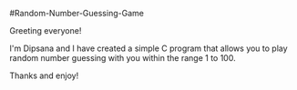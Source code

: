 #Random-Number-Guessing-Game

Greeting everyone!

I'm Dipsana and I have created a simple C program that allows you to play random number guessing with you within the range 1 to 100.

Thanks and enjoy!
